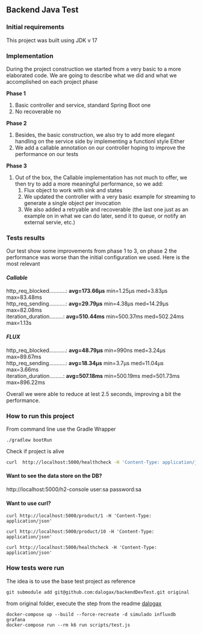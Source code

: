 ## Backend Java Test

### Initial requirements
This project was built using JDK v 17


### Implementation

During the project construction we started from a very basic to a more elaborated code. We are going to describe 
what we did and what we accomplished on each project phase

**Phase 1**

1. Basic controller and service, standard Spring Boot one
2. No recoverable no

**Phase 2**
1. Besides, the basic construction, we also try to add more elegant handling on the service
side by implementing a functionl style Either
2. We add a callable annotation on our controller hoping to improve the performance on our tests


**Phase 3**
1. Out of the box, the Callable implementation has not much to offer, we then try to add a more 
meaningful performance, so we add:
   1. Flux object to work with sink and states
   2. We updated the controller with a very basic example for streaming to generate
   a single object per invocation
   3. We also added a retryable and recoverable (the last one just as an example on
   in what we can do later, send it to queue, or notify an external servie, etc.)

      
### Tests results
Our test show some improvements from phase 1 to 3, on phase 2 the performance was worse than the initial 
configuration we used. Here is the most relevant 

#### *Callable*
http_req_blocked...........: **avg=173.66µs** min=1.25µs   med=3.83µs   max=83.48ms  
http_req_sending...........: **avg=29.79µs**  min=4.38µs   med=14.29µs  max=82.08ms  
iteration_duration.........: **avg=510.44ms** min=500.37ms med=502.24ms max=1.13s    

#### *FLUX*
http_req_blocked...........: **avg=48.79µs**  min=990ns    med=3.24µs   max=89.67ms     
http_req_sending...........: **avg=18.34µs**  min=3.7µs    med=11.04µs  max=3.66ms   
iteration_duration.........: **avg=507.18ms** min=500.19ms med=501.73ms max=896.22ms

Overall we were able to reduce at lest 2.5 seconds, improving a bit the performance.


### How to run this project
From command line use the Gradle Wrapper
```
./gradlew bootRun
```

Check if project is alive
```bash
curl  http://localhost:5000/healthcheck -H 'Content-Type: application/json'
```


#### Want to see the data store on the DB?
http://localhost:5000/h2-console
user:sa
password:sa


#### Want to use curl?
```
curl http://localhost:5000/product/1 -H 'Content-Type: application/json'

curl http://localhost:5000/product/10 -H 'Content-Type: application/json'

curl http://localhost:5000/healthcheck -H 'Content-Type: application/json'
```

### How tests were run
The idea is to use the base test project as reference

```
git submodule add git@github.com:dalogax/backendDevTest.git original
```

from original folder, execute the step from the readme [dalogax](original/readme.md)
```
docker-compose up --build --force-recreate -d simulado influxdb grafana
docker-compose run --rm k6 run scripts/test.js
```

